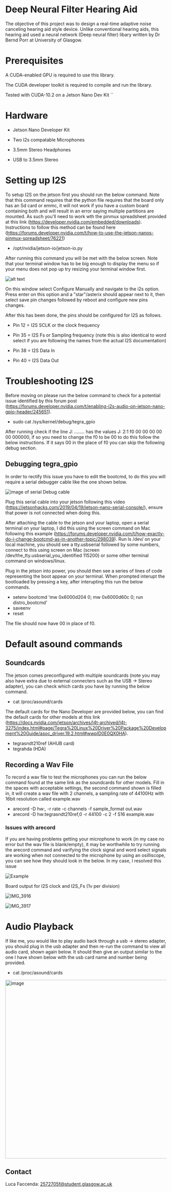 # Deep Neural Filter Hearing Aid

 The objective of this project was to design a real-time adaptive noise canceling hearing aid style device. Unlike conventional hearing aids, this hearing aid used a neural network (Deep neural filter) libary written by Dr Bernd Porr at University of Glasgow. 
 
# Prerequisites

 A CUDA-enabled GPU is required to use this library.
 
 The CUDA developer toolkit is required to compile and run the library.

 Tested with CUDA-10.2 on a Jetson Nano Dev Kit
``
# Hardware 
- Jetson Nano Developer Kit

- Two I2s compatable Microphones

- 3.5mm Stereo Headphones

- USB to 3.5mm Stereo 

# Setting up I2S
To setup I2S on the jetson first you should run the below command. 
Note that this command requires that the python file requires that the board only has an Sd card or emmc, it will not work if you have a custom board containing both and will result in an error saying multiple partitions are mounted. As such you'll need to work wth the pinmux spreadsheet provided at this link (https://developer.nvidia.com/embedded/downloads). Instructions to follow this method can be found here (https://forums.developer.nvidia.com/t/how-to-use-the-jetson-nanos-pinmux-spreadsheet/76221)

- /opt/nvidia/jetson-io/jetson-io.py

After running this command you will be met with the below screen. Note that your terminal window has to be big enough to display the menu so if your menu does not pop up try resizing your terminal window first.

![alt text](https://global.discourse-cdn.com/nvidia/original/3X/b/5/b5d719c1726d25a99b96c4582647296e9bc0fe6a.png)

On this window select Configure Manually and navigate to the i2s option. Press enter on this option and a "star"/asterix should appear next to it, then select save pin changes followed by reboot and configure new pins changes.

After this has been done, the pins should be configured for I2S as follows.

- Pin 12 = I2S SCLK or the clock frequency
  
- Pin 35 = I2S Fs or Sampling frequency (note this is also identical to word select if you are following the names from the actual I2S documentation)
  
- Pin 38 = I2S Data In

- Pin 40 = I2S Data Out

# Troubleshooting I2S
Before moving on please run the below command to check for a potential issue identified by this forum post (https://forums.developer.nvidia.com/t/enabling-i2s-audio-on-jetson-nano-gpio-header/245651). 

  
- sudo cat /sys/kernel/debug/tegra_gpio

After running check if the line J: ........ has the values J: 2:1 f0 00 00 00 00 00 000000, if so you need to change the f0 to be 00 to do this follow the below instructions. If it says 00 in the place of f0 you can skip the following debug section.

## Debugging tegra_gpio

In order to rectify this issue you have to edit the bootcmd, to do this you will require a serial debugger cable like the one shown below.

![image of serial Debug cable
](https://uk.pi-supply.com/cdn/shop/products/26849615c765531f0b2b74b598b70550_1200x901.jpg?v=1571708693)

Plug this serial cable into your jetson following this video (https://jetsonhacks.com/2019/04/19/jetson-nano-serial-console/), ensure that power is not connected when doing this. 

After attaching the cable to the jetson and your laptop, open a serial terminal on your laptop, I did this using the screen command on Mac following this example (https://forums.developer.nvidia.com/t/how-exactly-do-i-change-bootcmd-as-in-another-topic/298039). Run ls /dev/ on your local machine, you should see a tty.usbserial followed by some numbers, connect to this using screen on Mac (screen /dev/the_tty.usbserial_you_identified 115200) or some other terminal command on windows/linux. 

Plug in the jetson into power, you should then see a series of lines of code representing the boot appear on your terminal. When prompted interupt the bootloaded by pressing a key, after interupting this run the below commands.

- setenv bootcmd 'mw 0x6000d204 0; mw 0x6000d60c 0; run distro_bootcmd'
- saveenv
- reset

The file should now have 00 in place of f0.

# Default asound commands

## Soundcards
The jetson comes preconfigured with multiple soundcards (note you may also have extra due to external connecters such as the USB -> Stereo adapter), you can check which cards you have by running the below command. 

- cat /proc/asound/cards 

The default cards for the Nano Developer are provided below, you can find the default cards for other models at this link (https://docs.nvidia.com/jetson/archives/l4t-archived/l4t-3275/index.html#page/Tegra%20Linux%20Driver%20Package%20Development%20Guide/asoc_driver.19.2.html#wwpID0E0QX0HA). 

- tegrasndt210ref (AHUB card)
- tegrahda (HDA)

## Recording a Wav File 

To record a wav file to test the microphones you can run the below command found at the same link as the soundcards for other models. Fill in the spaces with acceptable settings, the second command shown is filled in, it will create a wav file with 2 channels, a sampling rate of 44100Hz with 16bit resolution called example.wav

- arecord -D hw:<cardname>,<i-1> -r rate -c channels -f sample_format out.wav
- arecord -D hw:tegrasndt210ref,0 -r 44100 -c 2 -f S16 example.wav

### Issues with arecord 

If you are having problems getting your microphone to work (in my case no error but the wav file is blank/empty), it may be worthwhile to try running the arecord command and varifying the clock signal and word select signals are working when not connected to the microphone by using an osilliscope, you can see how they should look in the below. In my case, I resolved this issue

![Example](https://github.com/user-attachments/assets/71ee7dd5-04a2-49fc-8dd3-5b7501fd6c6b)

Board output for I2S clock and I2S_Fs (1v per division)

![IMG_3916](https://github.com/user-attachments/assets/24d0230c-adf1-40f9-9c1f-940fc1be5e17)

![IMG_3917](https://github.com/user-attachments/assets/48364c60-e3e6-4d6b-a799-11ab3591fb21)

# Audio Playback

If like me, you would like to play audio back through a usb -> stereo adapter, you should plug in the usb adapter and then re-run the command to view all audio card, shown again below. It should then give an output similar to the one I have shown below with the usb card name and number being provided.

- cat /proc/asound/cards 

<img width="557" alt="image" src="https://github.com/user-attachments/assets/e5be9778-61db-4848-8f4d-f0941952f0f3">














  
 

## Contact

Luca Faccenda: 2572705f@student.glasgow.ac.uk
